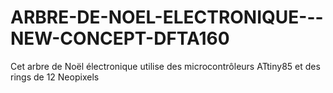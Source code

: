 # ARBRE-DE-NOEL-ELECTRONIQUE---NEW-CONCEPT-DFTA160
Cet arbre de Noël électronique utilise des microcontrôleurs ATtiny85 et des rings de 12 Neopixels
